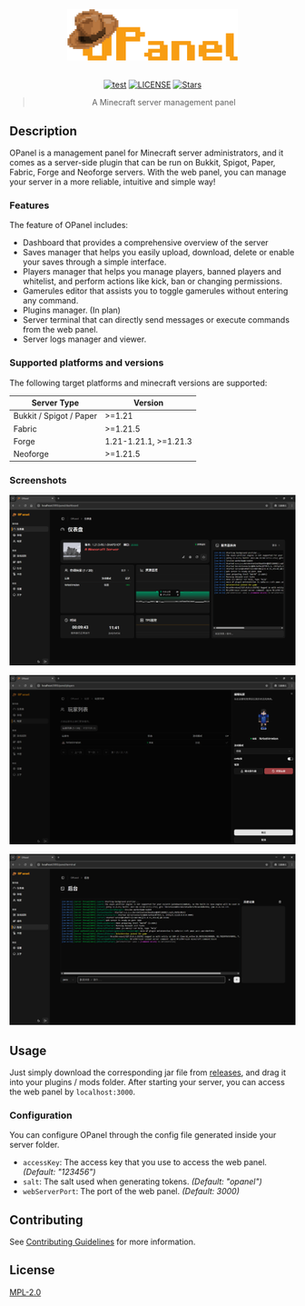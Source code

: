 <div align="center">

<img src="./images/brand.svg" width="300"/>

<br>
<br>

[![test](https://img.shields.io/github/actions/workflow/status/nocpiun/opanel/build.yml)](https://github.com/nocpiun/opanel/actions/workflows/build.yml)
[![LICENSE](https://img.shields.io/badge/license-MPL_2.0-blue.svg "LICENSE")](./LICENSE)
[![Stars](https://img.shields.io/github/stars/nocpiun/opanel.svg?label=Stars)](https://github.com/nocpiun/opanel/stargazers)

> A Minecraft server management panel

</div>

## Description

OPanel is a management panel for Minecraft server administrators, and it comes as a server-side plugin that can be run on Bukkit, Spigot, Paper, Fabric, Forge and Neoforge servers. With the web panel, you can manage your server in a more reliable, intuitive and simple way!

### Features

The feature of OPanel includes:

- Dashboard that provides a comprehensive overview of the server
- Saves manager that helps you easily upload, download, delete or enable your saves through a simple interface.
- Players manager that helps you manage players, banned players and whitelist, and perform actions like kick, ban or changing permissions.
- Gamerules editor that assists you to toggle gamerules without entering any command.
- Plugins manager. (In plan)
- Server terminal that can directly send messages or execute commands from the web panel.
- Server logs manager and viewer.

### Supported platforms and versions

The following target platforms and minecraft versions are supported:

|Server Type|Version|
|---|---|
|Bukkit / Spigot / Paper|>=1.21|
|Fabric|>=1.21.5|
|Forge|1.21-1.21.1, >=1.21.3|
|Neoforge|>=1.21.5|

### Screenshots

![preview-dashboard](./images/preview-dashboard.png)

![preview-players](./images/preview-players.png)

![preview-terminal](./images/preview-terminal.png)

## Usage

Just simply download the corresponding jar file from [releases](https://github.com/nocpiun/opanel/releases), and drag it into your plugins / mods folder. After starting your server, you can access the web panel by `localhost:3000`.

### Configuration

You can configure OPanel through the config file generated inside your server folder.

- `accessKey`: The access key that you use to access the web panel. _(Default: "123456")_
- `salt`: The salt used when generating tokens. _(Default: "opanel")_
- `webServerPort`: The port of the web panel. _(Default: 3000)_

## Contributing

See [Contributing Guidelines](./CONTRIBUTING.md) for more information.

## License

[MPL-2.0](./LICENSE)
